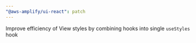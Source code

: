 ```yaml
---
"@aws-amplify/ui-react": patch
---
```


Improve efficiency of View styles by combining hooks into single `useStyles` hook
